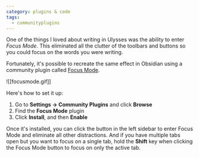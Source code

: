 ```yaml
---
category: plugins & code
tags:
  - communityplugins
---
```

One of the things I loved about writing in Ulysses was the ability to enter _Focus Mode_. This eliminated all the clutter of the toolbars and buttons so you could focus on the words you were writing.

Fortunately, it's possible to recreate the same effect in Obsidian using a community plugin called [Focus Mode](https://github.com/ryanpcmcquen/obsidian-focus-mode).

![[focusmode.gif]]

Here's how to set it up:

1. Go to **Settings → Community Plugins** and click **Browse**
2. Find the **Focus Mode** plugin
3. Click **Install**, and then **Enable**

Once it's installed, you can click the button in the left sidebar to enter Focus Mode and eliminate all other distractions. And if you have multiple tabs open but you want to focus on a single tab, hold the **Shift** key when clicking the Focus Mode button to focus on only the active tab.